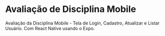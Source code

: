 # Avaliação de Disciplina Mobile
Avaliação da Disciplina Mobile - Tela de Login, Cadastro, Atualizar e Listar Usuário. Com React Native usando o Expo.
